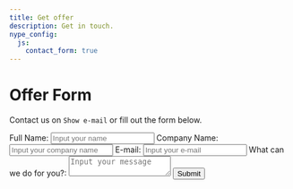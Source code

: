 ```yaml
---
title: Get offer
description: Get in touch.
nype_config:
  js:
    contact_form: true
---
```

# Offer Form

Contact us on <span class="nype-code-button nype-show-email">`Show e-mail`</span> or fill out the form below.

<div class="nype-form-wrapper">
    <form class="nype-form" method="POST">
        <label for="fullname">Full Name:</label>
        <input 
            class="md-input" 
            id="fullname"
            name="fullname"
            placeholder="Input your name"
            required
            type="text"
        >
        <label for="companyname">Company Name:</label>
        <input 
            class="md-input" 
            id="companyname"
            name="companyname"
            placeholder="Input your company name"
            required
            type="text"
        >
        <label for="email">E-mail:</label>
        <input
            autocomplete="email"
            class="md-input"
            id="email"
            name="email"
            placeholder="Input your e-mail"
            required
            type="email"
        >
        <label for="message">What can we do for you?:</label>
        <textarea
            class="md-input"
            id="message"
            name="message"
            placeholder="Input your message"
            required
        ></textarea>
        <button 
            class="md-button md-button--primary"
            type="submit"
        >Submit</button>
    </form>
</div>